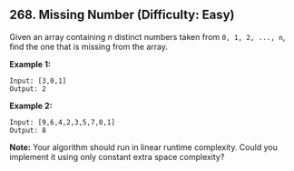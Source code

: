 ## 268. Missing Number (Difficulty: Easy)

Given an array containing *n* distinct numbers taken from `0, 1, 2, ..., n`, find the one that is missing from the array.

**Example 1:**
```
Input: [3,0,1]
Output: 2
```

**Example 2:**
```
Input: [9,6,4,2,3,5,7,0,1]
Output: 8
```

**Note:**
Your algorithm should run in linear runtime complexity. Could you implement it using only constant extra space complexity?
